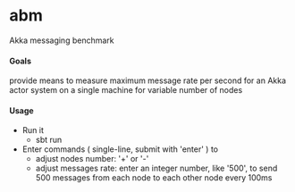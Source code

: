 abm
===

Akka messaging benchmark

#### Goals
provide means to measure maximum message rate per second for an Akka actor system on a single machine for variable number of nodes

#### Usage

* Run it  
  * sbt run  
* Enter commands ( single-line, submit with 'enter' ) to  
  * adjust nodes number: '+' or '-'  
  * adjust messages rate: enter an integer number, like '500', to send 500 messages from each node to each other node every 100ms  
